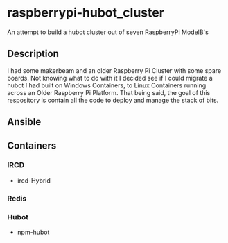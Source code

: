 # raspberrypi-hubot_cluster
An attempt to build a hubot cluster out of seven RaspberryPi ModelB's
## Description
I had some makerbeam and an older Raspberry Pi Cluster with some spare boards.  Not knowing what to do with it I decided see if I could migrate a hubot I had built on Windows Containers, to Linux Containers running across an Older Raspberry Pi Platform.  That being said, the goal of this respository is contain all the code to deploy and manage the stack of bits.
## Ansible
## Containers
### IRCD
* ircd-Hybrid

### Redis

### Hubot
* npm-hubot


